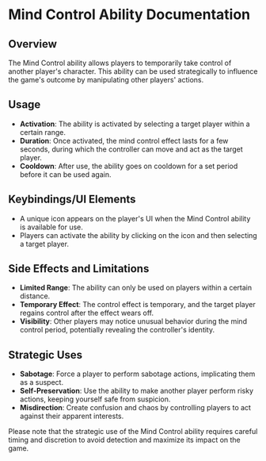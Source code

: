 # Mind Control Ability Documentation

## Overview
The Mind Control ability allows players to temporarily take control of another player's character. This ability can be used strategically to influence the game's outcome by manipulating other players' actions.

## Usage
- **Activation**: The ability is activated by selecting a target player within a certain range.
- **Duration**: Once activated, the mind control effect lasts for a few seconds, during which the controller can move and act as the target player.
- **Cooldown**: After use, the ability goes on cooldown for a set period before it can be used again.

## Keybindings/UI Elements
- A unique icon appears on the player's UI when the Mind Control ability is available for use.
- Players can activate the ability by clicking on the icon and then selecting a target player.

## Side Effects and Limitations
- **Limited Range**: The ability can only be used on players within a certain distance.
- **Temporary Effect**: The control effect is temporary, and the target player regains control after the effect wears off.
- **Visibility**: Other players may notice unusual behavior during the mind control period, potentially revealing the controller's identity.

## Strategic Uses
- **Sabotage**: Force a player to perform sabotage actions, implicating them as a suspect.
- **Self-Preservation**: Use the ability to make another player perform risky actions, keeping yourself safe from suspicion.
- **Misdirection**: Create confusion and chaos by controlling players to act against their apparent interests.

Please note that the strategic use of the Mind Control ability requires careful timing and discretion to avoid detection and maximize its impact on the game.
